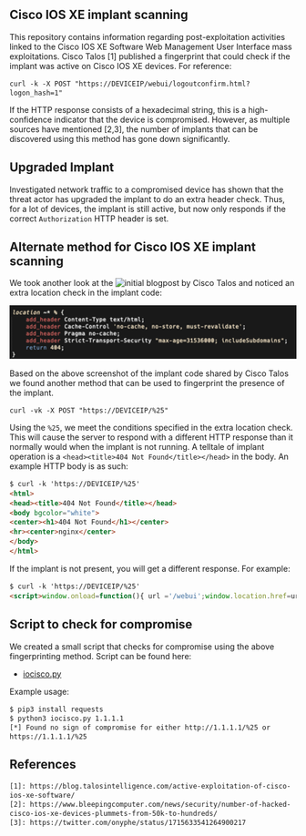 ## Cisco IOS XE implant scanning
This repository contains information regarding post-exploitation activities linked to the Cisco IOS XE Software Web Management User Interface mass exploitations. Cisco Talos [1] published a fingerprint that could check if the implant was active on Cisco IOS XE devices. For reference:

```shell
curl -k -X POST "https://DEVICEIP/webui/logoutconfirm.html?logon_hash=1" 
```

If the HTTP response consists of a hexadecimal string, this is a high-confidence indicator that the device is compromised. However, as multiple sources have mentioned [2,3], the number of implants that can be discovered using this method has gone down significantly.

## Upgraded Implant

Investigated network traffic to a compromised device has shown that the threat actor has upgraded the implant to do an extra header check.
Thus, for a lot of devices, the implant is still active, but now only responds if the correct `Authorization` HTTP header is set.

## Alternate method for Cisco IOS XE implant scanning

We took another look at the ![initial blogpost by Cisco Talos](https://blog.talosintelligence.com/active-exploitation-of-cisco-ios-xe-software/]) and noticed an extra location check in the implant code:

![implant-location-percent](implant-location-percent.png?raw=true "Extra location check")

Based on the above screenshot of the implant code shared by Cisco Talos we found another method that can be used to fingerprint the presence of the implant.

```shell
curl -vk -X POST "https://DEVICEIP/%25"
```
Using the `%25`, we meet the conditions specified in the extra location check. This will cause the server to respond with a different HTTP response than it normally would when the implant is not running.
A telltale of implant operation is a `<head><title>404 Not Found</title></head>` in the body. An example HTTP body is as such:

```html
$ curl -k 'https://DEVICEIP/%25'
<html>
<head><title>404 Not Found</title></head>
<body bgcolor="white">
<center><h1>404 Not Found</h1></center>
<hr><center>nginx</center>
</body>
</html>
```

If the implant is not present, you will get a different response. For example:

```html
$ curl -k 'https://DEVICEIP/%25'
<script>window.onload=function(){ url ='/webui';window.location.href=url;}</script>
```

## Script to check for compromise

We created a small script that checks for compromise using the above fingerprinting method. Script can be found here:

 * [iocisco.py](iocisco.py)

Example usage:

```shell
$ pip3 install requests
$ python3 iocisco.py 1.1.1.1
[*] Found no sign of compromise for either http://1.1.1.1/%25 or https://1.1.1.1/%25
```

## References

```
[1]: https://blog.talosintelligence.com/active-exploitation-of-cisco-ios-xe-software/
[2]: https://www.bleepingcomputer.com/news/security/number-of-hacked-cisco-ios-xe-devices-plummets-from-50k-to-hundreds/
[3]: https://twitter.com/onyphe/status/1715633541264900217
```